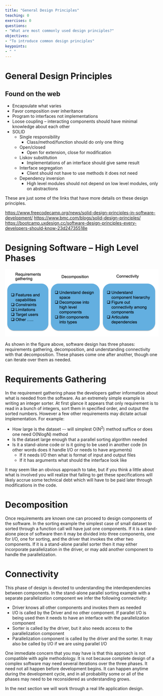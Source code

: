 ```yaml
---
title: "General Design Principles"
teaching: 0
exercises: 0
questions:
- "What are most commonly used design principles?"
objectives:
- "To introduce common design principles"
keypoints:
- " "
---
```


# General Design Principles

## Found on the web

* Encapsulate what varies
* Favor composition over inheritance
* Program to interfaces not implementations
* Loose coupling – interacting components should have minimal knowledge about each other
* SOLID
  * Single responsibility
    * Class/method/function should do only one thing
  * Open/closed
    * Open for extension\, close for modification
  * Liskov substitution
    * Implementations of an interface should give same result
  * Interface segregation
    * Client should not have to use methods it does not need
  * Dependency inversion
    * High level modules should not depend on low level modules\, only
    on abstractions

These are just some of the links that have more details on these
design principles.

https://www.freecodecamp.org/news/solid-design-principles-in-software-development/
https://www.bmc.com/blogs/solid-design-principles/
https://bootcamp.uxdesign.cc/software-design-principles-every-developers-should-know-23d24735518e


# Designing Software – High Level Phases

![](img/elements.png)

As shown in the figure above, software design has three phases:
requirements gathering, decomposition, and understanding connectivity
with that decomposition. These phases come one after another, though
one can iterate over them as needed.

# Requirements Gathering

In the requirement gathering phase the developers gather information
about what is needed from the software. As an extremely simple example
is writing an integer sorter. At first glance it appears that only
requirement is to read in a bunch of integers, sort them in specified
order, and output the sorted numbers. However a few other requirements
may dictate actual implementation. For example:

* How large is the dataset -- will simplest O(N<sup>2</sup>) method
suffice or does one need O(NlogN) method
* Is the dataset large enough that a parallel sorting algorithm needed
* Is it a stand-alone code or is it going to be used in another code
(in other words does it handle I/O or needs to have arguments)
   * If it needs I/O then what is format of input and output files
   * If it has arguments what should the interface look like

It may seem like an obvious approach to take, but if you think a
little about what is involved you will realize that failing to get
these specifications will likely accrue some technical debt which will
have to be paid later through modifications in the code.

# Decomposition

Once requirements are known one can proceed to design components of
the software. In the sorting example the simplest case of small
dataset to sorted through a function call will have just one
components. If it is a stand-alone piece of software then it may be
divided into three components, one for I/O, one for sorting, and the
driver that invokes the other two components. If it is
a stand-alone parallel sorter then it may either incorporate
parallelization in the driver, or may add another component to handle
the parallelization.

# Connectivity

This phase of design is devoted to understanding the interdependencies
between components. In the stand-alone parallel sorting example with a
separate parallelization component we infer the following
connectivity:

* Driver knows all other components and invokes them as needed
* I/O is called by the Driver and no other component. If parallel I/O
  is being used then it needs to have an interface with the
  parallelization component
* Sorter is called by the driver, but it also needs access to the
parallelization component
* Parallelization component is called by the driver and the sorter. It
may also be called by I/O if we are using parallel I/O

One immediate concern that you may have is that this approach is not
compatible with agile methodology. It is not because complete design of a
complex software may need several iterations over the three phases. It
need not all happen before development begins. It can happen anytime
during the development cycle, and in all probability some or all of
the phases may need to be reconsidered as understanding grows.

In the next section we will work through a real life application design.


